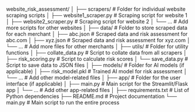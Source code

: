 website_risk_assessment/
│
├── scrapers/                  # Folder for individual website scraping scripts
│   ├── website1_scraper.py    # Scraping script for website 1
│   ├── website2_scraper.py    # Scraping script for website 2
│   └── ...                    # Add more scripts for other websites
│
├── data/                      # Folder to store scraped data for each merchant
│   ├── abc.json               # Scraped data and risk assessment for abc.com
│   ├── xyz.json               # Scraped data and risk assessment for xyz.com
│   └── ...                    # Add more files for other merchants
│
├── utils/                     # Folder for utility functions
│   ├── collate_data.py        # Script to collate data from all scrapers
│   ├── risk_scoring.py        # Script to calculate risk scores
│   └── save_data.py           # Script to save data to JSON files
│
├── models/                    # Folder for AI models (if applicable)
│   ├── risk_model.pkl         # Trained AI model for risk assessment
│   └── ...                    # Add other model-related files
│
├── app/                       # Folder for the user interface (if applicable)
│   ├── main.py                # Main script for the Streamlit/Flask app
│   └── ...                    # Add other app-related files
│
├── requirements.txt           # List of Python dependencies
├── README.md                  # Project documentation
└── main.py                    # Main script to run the entire process
